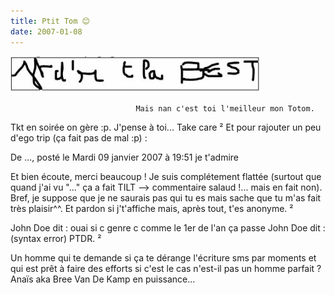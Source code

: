 ```yaml
---
title: Ptit Tom 😊
date: 2007-01-08
---
```


![une image](./img/682515312_small.jpg)


                                Mais nan c'est toi l'meilleur mon Totom.
Tkt en soirée on gère :p.
J'pense à toi...
Take care
²
Et pour rajouter un peu d'ego trip (ça fait pas de mal :p) :

De ..., posté le Mardi 09 janvier 2007 à 19:51
je t'admire

Et bien écoute, merci beaucoup ! Je suis complétement flattée (surtout que quand j'ai vu "..." ça a fait TILT --> commentaire salaud !... mais en fait non). Bref, je suppose que je ne saurais pas qui tu es mais sache que tu m'as fait très plaisir^^. Et pardon si j't'affiche mais, après tout, t'es anonyme.
²

John Doe dit :
ouai si c genre c comme le 1er de l'an ça passe
John Doe dit :
(syntax error) 
PTDR.
²

Un homme qui te demande si ça te dérange l'écriture sms par moments et qui est prêt à faire des efforts si c'est le cas n'est-il pas un homme parfait ?
Anaïs aka Bree Van De Kamp en puissance...
            
